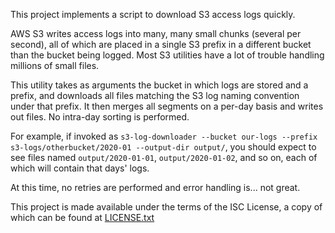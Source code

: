 This project implements a script to download S3 access logs quickly.

AWS S3 writes access logs into many, many small chunks (several per second), all of which are placed in a single S3 prefix in a different bucket than the bucket being logged. Most S3 utilities have a lot of trouble handling millions of small files.

This utility takes as arguments the bucket in which logs are stored and a prefix, and downloads all files matching the S3 log naming convention under that prefix. It then merges all segments on a per-day basis and writes out files.  No intra-day sorting is performed.

For example, if invoked as `s3-log-downloader --bucket our-logs --prefix s3-logs/otherbucket/2020-01 --output-dir output/`, you should expect to see files named `output/2020-01-01`, `output/2020-01-02`, and so on, each of which will contain that days' logs.

At this time, no retries are performed and error handling is... not great.

This project is made available under the terms of the ISC License, a copy of which can be found at [LICENSE.txt](LICENSE.txt)
